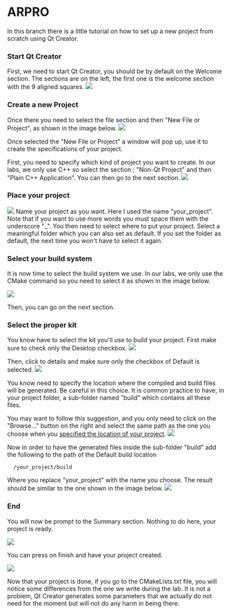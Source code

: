 # ARPRO

In this branch there is a little tutorial on how to set up a new project from scratch using Qt Creator.

### Start Qt Creator
First, we need to start Qt Creator, you should be by default on the Welcome section. The sections are on the left, the first one is the welcome section with the 9 aligned squares.
![](images/start_qt.png)

### Create a new Project
Once there you need to select the file section and then "New File or Project", as shown in the image below.
![](images/new_project.png)

Once selected the "New File or Project" a window will pop up, use it to create the specifications of your project.

First, you need to specify which kind of project you want to create. In our labs, we only use C++ so select the section ; "Non-Qt Project" and then "Plain C++ Application". You can then go to the next section.
![](images/cpp_app.png)

### Place your project <a name="proj_loc"></a>
![](images/project_name.png)
Name your project as you want. Here I used the name "your_project". Note that if you want to use more words you must space them with the underscore "_".
You then need to select where to put your project. Select a meaningful folder which you can also set as default. If you set the folder as default, the next time you won't have to select it again.


### Select your build system
It is now time to select the build system we use. In our labs, we only use the CMake command so you need to select it as shown in the image below.

![](images/set_CMake.png)

Then, you can go on the next section.

### Select the proper kit
You know have to select the kit you'll use to build your project.
First make sure to check only the Desktop checkbox.
![](images/select_desktop_kit.png)

Then, click to details and make sure only the checkbox of Default is selected.
![](images/select_default.png)

You know need to specify the location where the compiled and build files will be generated. Be careful in this choice. It is common practice to have, in your project folder, a sub-folder named "build" which contains all these files.

You may want to follow this suggestion, and you only need to click on the "Browse..." button on the right and select the same path as the one you choose when you [specified the location of your project](#proj_loc).
![](images/select_same_path.png)

Now in order to have the generated files inside the sub-folder "build" add the following to the path of the Default build location

      /your_project/build

Where you replace "your_project" with the name you choose. The result should be similar to the one shown in the image below.
![](images/add_extension.png)

### End
You will now be prompt to the Summary section. Nothing to do here, your project is ready.

![](images/project_done.png)

You can press on finish and have your project created.

![](images/int_main.png)

Now that your project is done, if you go to the CMakeLists.txt file, you will notice some differences from the one we write during the lab. It is not a problem, Qt Creator generates some parameters that we actually do not need for the moment but will not do any harm in being there. 
